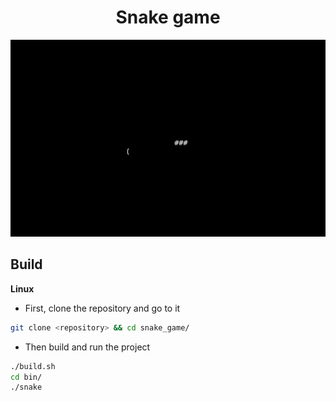 
<div align="center">
    <h1>Snake game</h1>
    <img class="screenshot" src="/screenshots/snake.jpg"/>
</div>

## Build
**Linux**
- First, clone the repository and go to it
```bash
git clone <repository> && cd snake_game/
```
- Then build and run the project
```bash
./build.sh
cd bin/
./snake
```
